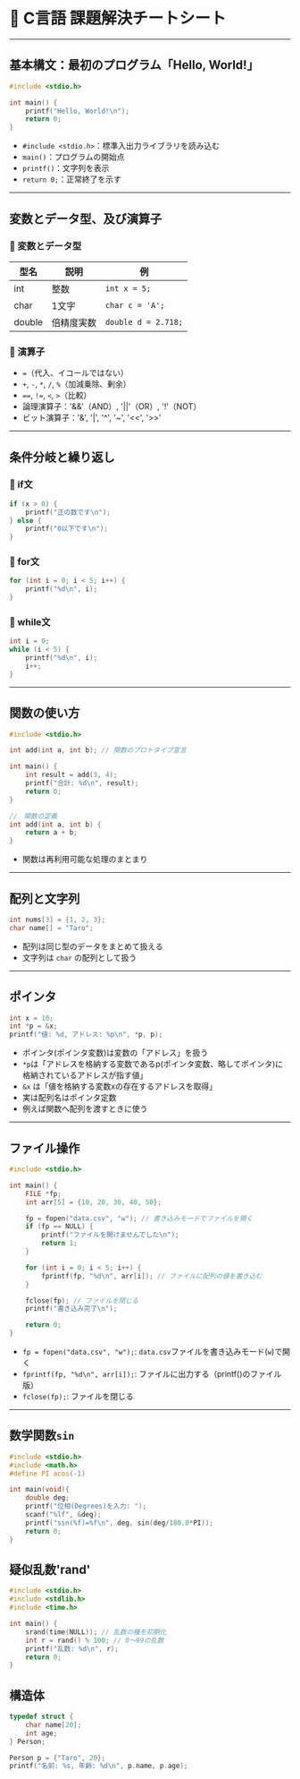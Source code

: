 # 🧠 C言語 課題解決チートシート

---

## 基本構文：最初のプログラム「Hello, World!」
```c
#include <stdio.h>

int main() {
    printf("Hello, World!\n");
    return 0;
}
```
- `#include <stdio.h>`：標準入出力ライブラリを読み込む
- `main()`：プログラムの開始点
- `printf()`：文字列を表示
- `return 0;`：正常終了を示す

---

## 変数とデータ型、及び演算子
### 🔹 変数とデータ型

| 型名     | 説明           | 例           |
|----------|----------------|--------------|
| int      | 整数           | `int x = 5;` |
| char     | 1文字          | `char c = 'A';` |
| double   | 倍精度実数     | `double d = 2.718;` |

### 🔣 演算子
- `=`（代入、イコールではない）
- `+`, `-`, `*`, `/`, `%`（加減乗除、剰余）
- `==`, `!=`, `<`, `>`（比較）
- 論理演算子：'&&'（AND）, '||'（OR）, '!'（NOT）
- ビット演算子：'&', '|', '^', '~', '<<', '>>'

---

## 条件分岐と繰り返し
### 🔸 if文
```c
if (x > 0) {
    printf("正の数です\n");
} else {
    printf("0以下です\n");
}
```

### 🔁 for文
```c
for (int i = 0; i < 5; i++) {
    printf("%d\n", i);
}
```

### 🔁 while文
```c
int i = 0;
while (i < 5) {
    printf("%d\n", i);
    i++;
}
```

---

## 関数の使い方
```c
#include <stdio.h>

int add(int a, int b); // 関数のプロトタイプ宣言

int main() {
    int result = add(3, 4);
    printf("合計: %d\n", result);
    return 0;
}

//　関数の定義
int add(int a, int b) {
    return a + b;
}
```
- 関数は再利用可能な処理のまとまり

---

## 配列と文字列
```c
int nums[3] = {1, 2, 3};
char name[] = "Taro";
```
- 配列は同じ型のデータをまとめて扱える
- 文字列は `char` の配列として扱う

---

## ポインタ
```c
int x = 10;
int *p = &x;
printf("値: %d, アドレス: %p\n", *p, p);
```
- ポインタ(ポインタ変数)は変数の「アドレス」を扱う
- `*p`は「アドレスを格納する変数であるp(ポインタ変数、略してポインタ)に格納されているアドレスが指す値」
- `&x` は「値を格納する変数xの存在するアドレスを取得」
- 実は配列名はポインタ定数
- 例えば関数へ配列を渡すときに使う
 
---

## ファイル操作
```c
#include <stdio.h>

int main() {
    FILE *fp;
    int arr[5] = {10, 20, 30, 40, 50};

    fp = fopen("data.csv", "w"); // 書き込みモードでファイルを開く
    if (fp == NULL) {
        printf("ファイルを開けませんでした\n");
        return 1;
    }

    for (int i = 0; i < 5; i++) {
        fprintf(fp, "%d\n", arr[i]); // ファイルに配列の値を書き込む
    }

    fclose(fp); // ファイルを閉じる
    printf("書き込み完了\n");

    return 0;
}

```
- `fp = fopen("data.csv", "w");`: `data.csv`ファイルを書き込みモード(`w`)で開く
- `fprintf(fp, "%d\n", arr[i]);`: ファイルに出力する（printf()のファイル版）
- `fclose(fp);`: ファイルを閉じる

---

## 数学関数`sin`
```c
#include <stdio.h>
#include <math.h>
#define PI acos(-1)

int main(void){
    double deg;
    printf("位相(Degrees)を入力: ");
    scanf("%lf", &deg);
    printf("sin(%f)=%f\n", deg, sin(deg/180.0*PI));
    return 0;
}
```

## 疑似乱数'rand'
```c
#include <stdio.h>
#include <stdlib.h>
#include <time.h>

int main() {
    srand(time(NULL)); // 乱数の種を初期化
    int r = rand() % 100; // 0〜99の乱数
    printf("乱数: %d\n", r);
    return 0;
}
```

## 構造体
```c
typedef struct {
    char name[20];
    int age;
} Person;

Person p = {"Taro", 20};
printf("名前: %s, 年齢: %d\n", p.name, p.age);
```
